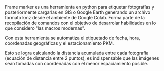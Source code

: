 Frame marker es una herramienta en python para etiquetar fotografías y posteriormente cargarlas en GIS o Google Earth generando un archivo formato kmz desde el ambiente de Google Colab. Forma parte de la recopilación de comandos con el objetivo de desarrolar habilidades en lo que considero "las macros modernas". 

Con esta herramienta se automatiza el etiquetado de fecha, hora, coordenadas geográficas y el estacionamiento PKM. 

Esto se logra calculando la distancia acumulada entre cada fotografía (ecuación de distancia entre 2 puntos), es indispensable que las imágenes sean tomadas con coordenadas con el menor espaciamiento posible. 



